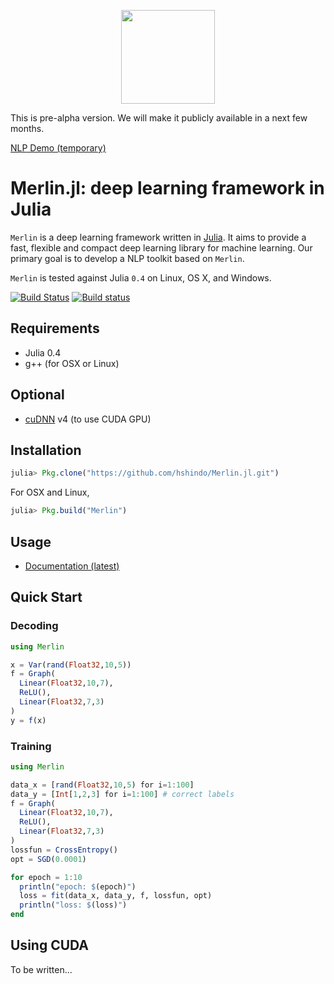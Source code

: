 <p align="center"><img src="https://github.com/hshindo/Merlin.jl/blob/master/Merlin.png" width="150"></p>

This is pre-alpha version. We will make it publicly available in a next few months.

[NLP Demo (temporary)](http://158.199.141.203/)

# Merlin.jl: deep learning framework in Julia

`Merlin` is a deep learning framework written in [Julia](http://julialang.org/).
It aims to provide a fast, flexible and compact deep learning library for machine learning.
Our primary goal is to develop a NLP toolkit based on `Merlin`.

`Merlin` is tested against Julia `0.4` on Linux, OS X, and Windows.

[![Build Status](https://travis-ci.org/hshindo/Merlin.jl.svg?branch=master)](https://travis-ci.org/hshindo/Merlin.jl)
[![Build status](https://ci.appveyor.com/api/projects/status/v2u1kyjy61ph0ihn/branch/master?svg=true)](https://ci.appveyor.com/project/hshindo/merlin-jl/branch/master)

## Requirements
- Julia 0.4
- g++ (for OSX or Linux)

## Optional
- [cuDNN](https://developer.nvidia.com/cudnn) v4 (to use CUDA GPU)

## Installation
```julia
julia> Pkg.clone("https://github.com/hshindo/Merlin.jl.git")
```
For OSX and Linux,
```julia
julia> Pkg.build("Merlin")
```

## Usage
- [Documentation (latest)](http://hshindo.github.io/Merlin.jl/latest/)

## Quick Start
### Decoding
```julia
using Merlin

x = Var(rand(Float32,10,5))
f = Graph(
  Linear(Float32,10,7),
  ReLU(),
  Linear(Float32,7,3)
)
y = f(x)
```

### Training
```julia
using Merlin

data_x = [rand(Float32,10,5) for i=1:100]
data_y = [Int[1,2,3] for i=1:100] # correct labels
f = Graph(
  Linear(Float32,10,7),
  ReLU(),
  Linear(Float32,7,3)
)
lossfun = CrossEntropy()
opt = SGD(0.0001)

for epoch = 1:10
  println("epoch: $(epoch)")
  loss = fit(data_x, data_y, f, lossfun, opt)
  println("loss: $(loss)")
end
```

## Using CUDA
To be written...
